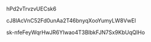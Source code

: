 hPd2vTrvzvUECsk6




cJ8lAcVnC52Fd0unAa2T46bnyqXooYumyLW8VwEl







sk-nfeFeyWqrHwJR6YIwao4T3BlbkFJN7Sx9KbUqQIHo
